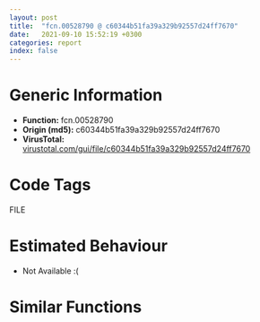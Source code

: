 ```yaml
---
layout: post
title:  "fcn.00528790 @ c60344b51fa39a329b92557d24ff7670"
date:   2021-09-10 15:52:19 +0300
categories: report
index: false
---
```


# Generic Information
- **Function:** fcn.00528790
- **Origin (md5):** c60344b51fa39a329b92557d24ff7670
- **VirusTotal:** [virustotal.com/gui/file/c60344b51fa39a329b92557d24ff7670][virustotal_ref]

# Code Tags
<span class="tag" id="FILE">FILE</span>


# Estimated Behaviour
<ul><li class="bhv-desc" id="na">Not Available :(</li></ul>

# Similar Functions
<script type="text/javascript" src="https://www.gstatic.com/charts/loader.js"></script>
<script type="text/javascript">

    google.charts.load('current', {'packages':['corechart']});
    google.charts.setOnLoadCallback(drawChart);

    function drawChart() {
    var data = new google.visualization.DataTable();
        data.addColumn('number', 'X');
        data.addColumn('number', 'Y');
        data.addColumn({type: 'string', role: 'tooltip', 'p': {'html': true}});
        data.addColumn({'type': 'string', 'role': 'style'});
        
        data.addRows([
    [0, 0, '<b><a href="/report/fcn.00528790@c60344b51fa39a329b92557d24ff7670">fcn.00528790</a><br>@c60344b51fa39a329b92557d24ff7670</b><br>', 'point { fill-color: #e0440e; }'],

        ]);

    var options = {
        title: 'Similarity Plot',
        legend: 'none',
        colors: ['#dedbd9', '#e6693e', '#ec8f6e', '#f3b49f', '#f6c7b6'],
        tooltip: {isHtml: true, trigger: 'both'},
        explorer: {
        actions: ["dragToZoom", "rightClickToReset"],
        },
        chartArea: {
        width: '80%',
        height: '80%'
        },
        width: '100%',
        height: '100%'
    };

    var chart = new google.visualization.ScatterChart(document.getElementById('chart_div'));

    chart.draw(data, options);
    }
    
</script>


<div id="chart_div" style="width: 100%px; height: 100%;"></div>

# Disassembled Code
{% highlight nasm %}

push ebp
mov ebp, esp
and esp, 0xfffffff8
push 0xffffffffffffffff
push 0x5b0ee8
mov eax, dword
push eax
push ecx
mov eax, 0x416c
call fcn.0057aa20
mov eax, dword[0x5ffcc0]
xor eax, esp
mov dword[esp+0x4168], eax
push ebx
push esi
push edi
mov eax, dword[0x5ffcc0]
xor eax, esp
push eax
lea eax, [esp+0x4180]
mov dword
mov eax, dword[ebp+8]
xor edi, edi
push edi
mov esi, ecx
mov ebx, edx
mov dword[esp+0x4c], eax
call fcn.00572311
add esp, 4
push esi
lea ecx, [esp+0x50]
mov dword[esp+0x58], eax
mov dword[esp+0x38], edi
mov dword[esp+0x3c], edi
mov dword[esp+0x50], edi
mov dword[esp+0x54], edi
call fcn.00528510
add esp, 4
push ebx
lea ecx, [esp+0x120]
call fcn.00402060
lea eax, [esp+0x11c]
lea ecx, [esp+0x78]
mov dword[esp+0x4188], edi
call fcn.00527dc0
push 0x5de088
push eax
mov byte[esp+0x4190], 1
call fcn.00453fc0
add esp, 8
test al, al
lea ecx, [esp+0x78]
sete bl
mov byte[esp+0x4188], 0
call fcn.004020a0
test bl, bl
je off.b225
push 0x5de088
lea ecx, [esp+0x120]
call fcn.00422010
push esi
lea ecx, [esp+0x7c]
call fcn.00402060
lea ecx, [esp+0x78]
lea esi, [esp+0x138]
mov byte[esp+0x4188], 2
call fcn.00518e20
lea ecx, [esp+0x78]
mov byte[esp+0x4188], 4
call fcn.004020a0
lea eax, [esp+0x11c]
lea esi, [esp+0x100]
call fcn.00518da0
mov ecx, esi
mov byte[esp+0x4188], 5
call fcn.004020c0
push eax
call fcn.00528350
add esp, 4
lea ecx, [esp+0xe4]
call fcn.00402030
mov byte[esp+0x4188], 6
lea ecx, [esp+0x138]
xor ebx, ebx
mov dword[esp+0x40], edi
mov dword[esp+0x28], 0x5312f0
mov dword[esp+0x2c], 0x546620
mov dword[esp+0x58], 0x5312f0
mov dword[esp+0x5c], 0x546620
call fcn.00402010
push edi
push 0x80
push 3
push edi
push 1
push 0x80000000
push eax
call dword[sym.imp.KERNEL32.dll_CreateFileA]
mov dword[esp+0x74], eax
cmp eax, 0xffffffff
jne off.b482
call dword[sym.imp.KERNEL32.dll_GetLastError]
cmp eax, edi
je off.b482
lea ecx, [esp+0xe4]
call fcn.004020a0
mov ecx, esi
call fcn.004020a0
lea ecx, [esp+0x138]
call fcn.00401ff0
lea ecx, [esp+0x11c]
call fcn.004020a0
lea eax, [ebx+1]
jmp off.b1681
lea ecx, [esp+0x6c]
mov dword[esp+0x6c], 0x5312a0
mov dword[esp+0x70], 0x5312d0
mov dword[esp+0x154], 0x533b00
mov dword[esp+0x158], 0x533b60
mov dword[esp+0x15c], 0x533b70
mov dword[esp+0x160], 0x533bd0
mov dword[esp+0x164], ecx
mov dword[esp+0x16c], edi
mov dword[esp+0x168], edi
call fcn.00533bf0
lea edx, [esp+0x154]
push edx
lea eax, [esp+0x98]
push eax
lea edx, [esp+0x60]
lea ecx, [esp+0x30]
mov dword[esp+0x9c], edi
mov dword[esp+0xa0], edi
mov dword[esp+0xa4], edi
mov dword[esp+0xa8], edi
mov dword[esp+0xac], edi
mov dword[esp+0xb0], edi
mov dword[esp+0xb4], edi
mov dword[esp+0xb8], edi
mov dword[esp+0xcc], edi
mov dword[esp+0xd0], edi
mov dword[esp+0xd4], edi
mov dword[esp+0xd8], edi
mov dword[esp+0xdc], edi
mov dword[esp+0xe0], edi
mov dword[esp+0xe4], edi
call fcn.00533440
mov esi, eax
add esp, 8
cmp esi, edi
je off.b733
lea edi, [esp+0x28]
lea eax, [esp+0x94]
call fcn.005314f0
xor edi, edi
mov dword[esp+0x14], esi
cmp esi, edi
jne off.b1558
xor eax, eax
mov dword[esp+0x68], 0xffffffff
mov dword[esp+0x30], edi
mov dword[esp+0x64], edi
mov dword[esp+0x20], edi
cmp dword[esp+0xb0], eax
jbe off.b1541
mov ecx, dword[esp+0xa4]
mov dword[esp+0x18], ecx
jmp off.b800
mov dword[esp+0x44], eax
mov dword[esp+0x24], eax
mov eax, dword[esp+0xd4]
mov esi, dword[eax+edi*4+4]
sub esi, dword[eax+edi*4]
cmp esi, dword[esp+0x40]
jbe off.b868
push ebx
call fcn.0057250f
add esp, 4
mov dword[esp+0x40], esi
add esi, esi
je off.b1521
push esi
call fcn.005731f2
mov ebx, eax
add esp, 4
test ebx, ebx
je off.b1523
mov ecx, ebx
mov eax, edi
lea edx, [esp+0x94]
call fcn.00532c00
mov edx, dword[esp+0x18]
cmp byte[edx+0x19], 0
jne off.b968
lea eax, [esp+0x58]
push eax
lea ecx, [esp+0x2c]
push ecx
lea edx, [esp+0x2c]
push edx
lea eax, [esp+0x50]
push eax
lea ecx, [esp+0x74]
push ecx
lea edx, [esp+0x44]
push edx
lea eax, [esp+0x80]
push eax
lea ecx, [esp+0x170]
push edi
push ecx
lea eax, [esp+0xb8]
call fcn.00533860
add esp, 0x24
mov dword[esp+0x14], eax
test eax, eax
jne off.b1541
mov edx, dword[esp+0x24]
add dword[esp+0x34], edx
mov eax, 0
mov dword[esp+0x1c], eax
adc dword[esp+0x38], eax
cmp word[ebx], ax
je off.b1137
mov edi, ebx
cmp word[edi], 0x2f
jne off.b1110
lea ecx, [esp+0x100]
xor eax, eax
push ebx
push ecx
lea esi, [esp+0x80]
mov word[edi], ax
call fcn.00526d60
add esp, 8
push eax
lea ecx, [esp+0xe8]
mov byte[esp+0x418c], 7
call fcn.00403010
mov ecx, esi
mov byte[esp+0x4188], 6
call fcn.004020a0
lea ecx, [esp+0xe4]
call fcn.004020c0
push 0
push eax
call dword[sym.imp.KERNEL32.dll_CreateDirectoryW]
test eax, eax
jne off.b1102
call dword[sym.imp.KERNEL32.dll_GetLastError]
mov edx, 0x5c
mov word[edi], dx
mov eax, dword[esp+0x1c]
inc eax
cmp word[ebx+eax*2], 0
lea edi, [ebx+eax*2]
mov dword[esp+0x1c], eax
jne off.b1000
mov edi, dword[esp+0x20]
lea eax, [esp+0x100]
push ebx
push eax
lea esi, [esp+0x80]
call fcn.00526d60
add esp, 8
push eax
lea ecx, [esp+0xe8]
mov byte[esp+0x418c], 8
call fcn.00403010
mov ecx, esi
mov byte[esp+0x4188], 6
call fcn.004020a0
mov ecx, dword[esp+0x18]
cmp byte[ecx+0x19], 0
lea ecx, [esp+0xe4]
je off.b1247
call fcn.004020c0
push 0
push eax
call dword[sym.imp.KERNEL32.dll_CreateDirectoryW]
test eax, eax
jne off.b1495
call dword[sym.imp.KERNEL32.dll_GetLastError]
jmp off.b1495
call fcn.004020c0
push 0
push 0x80
push 2
push 0
push 1
push 0x40000000
push eax
call dword[sym.imp.KERNEL32.dll_CreateFileW]
mov esi, eax
mov dword[esp+0x60], esi
cmp esi, 0xffffffff
jne off.b1302
call dword[sym.imp.KERNEL32.dll_GetLastError]
test eax, eax
jne off.b1533
mov edx, dword[esp+0x24]
mov ecx, dword[esp+0x30]
mov eax, dword[esp+0x44]
mov dword[esp+0x1c], edx
lea edx, [esp+0x60]
add eax, ecx
push edx
lea edi, [esp+0x20]
call fcn.00531190
add esp, 4
test eax, eax
jne off.b1533
mov eax, dword[esp+0x24]
cmp dword[esp+0x1c], eax
jne off.b1533
cmp esi, 0xffffffff
je off.b1389
push esi
call dword[sym.imp.KERNEL32.dll_CloseHandle]
test eax, eax
jne off.b1389
call dword[sym.imp.KERNEL32.dll_GetLastError]
test eax, eax
jne off.b1533
mov eax, dword[esp+0x18]
cmp byte[eax+0x1d], 0
je off.b1422
mov ecx, dword[eax+0x14]
push ecx
lea ecx, [esp+0xe8]
call fcn.004020c0
push eax
call dword[sym.imp.KERNEL32.dll_SetFileAttributesW]
cmp dword[esp+0x48], 0
je off.b1491
push 0
call fcn.00572311
sub eax, dword[esp+0x58]
add esp, 4
test eax, eax
jg off.b1452
mov eax, 1
mov edx, dword[esp+0x50]
mov ecx, dword[esp+0x4c]
mov esi, dword[esp+0x38]
push edx
push ecx
mov ecx, dword[esp+0x3c]
push esi
push ecx
cdq
push edx
push eax
push esi
push ecx
call fcn.00580a70
push edx
push eax
call dword[esp+0x60]
add esp, 0x18
mov edi, dword[esp+0x20]
add dword[esp+0x18], 0x20
inc edi
mov dword[esp+0x20], edi
cmp edi, dword[esp+0xb0]
jae off.b1541
xor eax, eax
jmp off.b800
xor ebx, ebx
mov dword[esp+0x14], 2
jmp off.b1541
mov dword[esp+0x14], 0xb
mov edx, dword[esp+0x30]
push edx
lea eax, [esp+0x2c]
push eax
call dword[esp+0x34]
add esp, 8
lea edi, [esp+0x28]
lea eax, [esp+0x94]
call fcn.005314f0
push ebx
call fcn.0057250f
mov eax, dword[esp+0x78]
add esp, 4
cmp eax, 0xffffffff
je off.b1619
push eax
call dword[sym.imp.KERNEL32.dll_CloseHandle]
test eax, eax
jne off.b1611
call dword[sym.imp.KERNEL32.dll_GetLastError]
jmp off.b1619
mov dword[esp+0x74], 0xffffffff
mov esi, dword[esp+0x14]
lea ecx, [esp+0xe4]
call fcn.004020a0
lea ecx, [esp+0x100]
call fcn.004020a0
lea ecx, [esp+0x138]
call fcn.00401ff0
lea ecx, [esp+0x11c]
call fcn.004020a0
test esi, esi
jne off.b1679
xor eax, eax
jmp off.b1681
mov eax, esi
mov ecx, dword[esp+0x4180]
mov dword
pop ecx
pop edi
pop esi
pop ebx
mov ecx, dword[esp+0x4168]
xor ecx, esp
call fcn.005713ed
mov esp, ebp
pop ebp
ret

{% endhighlight %}

[virustotal_ref]: https://www.virustotal.com/gui/file/c60344b51fa39a329b92557d24ff7670